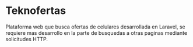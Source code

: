 # Teknofertas
Plataforma web que busca ofertas de celulares desarrollada en Laravel, se requiere mas desarrollo en la parte de busquedas a otras paginas mediante solicitudes HTTP.
